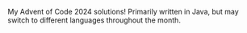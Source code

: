 My Advent of Code 2024 solutions!
Primarily written in Java, but may switch to different languages throughout the month.
